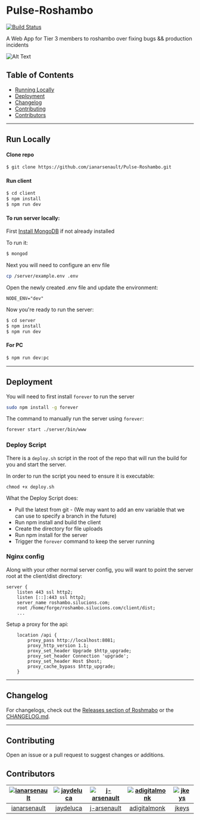 # Pulse-Roshambo

[![Build Status](https://travis-ci.org/ianarsenault/Pulse-Roshambo.svg?branch=master)](https://travis-ci.org/ianarsenault/Pulse-Roshambo)

A Web App for Tier 3 members to roshambo over fixing bugs && production incidents


![Alt Text](https://media0.giphy.com/media/3o6Zt1ogQsYg0rVgbK/giphy.gif)



## Table of Contents
- [Running Locally](#run-locally)
- [Deployment](#deployment)
- [Changelog](#changelog)
- [Contributing](#contributing)
- [Contributors](#contributors)

______________________________________________

## Run Locally

#### Clone repo

```sh
$ git clone https://github.com/ianarsenault/Pulse-Roshambo.git
```

#### Run client

```sh
$ cd client
$ npm install
$ npm run dev
```

#### To run server locally:  

First [Install MongoDB](https://treehouse.github.io/installation-guides/mac/mongo-mac.html) if not already installed  

To run it:  
```sh
$ mongod
```

Next you will need to configure an env file
```bash
cp /server/example.env .env
```
  
Open the newly created .env file and update the environment:
```
NODE_ENV="dev"
```

Now you're ready to run the server:  
```sh
$ cd server
$ npm install
$ npm run dev
```

#### For PC

```sh
$ npm run dev:pc
```

_____________________________________________

## Deployment

 You will need to first install `forever` to run the server
 ```bash
 sudo npm install -g forever
```

The command to manually run the server using `forever`:  
```bash
forever start ./server/bin/www
```

### Deploy Script
There is a `deploy.sh` script in the root of the repo that will run the build for you and start the server.

In order to run the script you need to ensure it is executable:
```
chmod +x deploy.sh
```

What the Deploy Script does:  
 - Pull the latest from git 
		- (We may want to add an env variable that we can use to specify a branch in the future)
 - Run npm install and build the client
 - Create the directory for file uploads
 - Run npm install for the server
 - Trigger the `forever` command to keep the server running
 

### Nginx config  
Along with your other normal server config, you will want to point the server root at the client/dist directory:

```
server {
    listen 443 ssl http2;
    listen [::]:443 ssl http2;
    server_name roshambo.silucions.com;
    root /home/forge/roshambo.silucions.com/client/dist;
    ...
```

Setup a proxy for the api:
```
    location /api {
        proxy_pass http://localhost:8081;
        proxy_http_version 1.1;
        proxy_set_header Upgrade $http_upgrade;
        proxy_set_header Connection 'upgrade';
        proxy_set_header Host $host;
        proxy_cache_bypass $http_upgrade;
    }
```
_____________________________________________

## Changelog
For changelogs, check out the [Releases section of Roshmabo](https://github.com/ianarsenault/Pulse-Roshambo/releases) or the [CHANGELOG.md](https://github.com/ianarsenault/Pulse-Roshambo/blob/master/CHANGELOG.md).

-----------------------------------------------

## Contributing

Open an issue or a pull request to suggest changes or additions.


## Contributors

|  [![ianarsenault](https://avatars2.githubusercontent.com/u/12011826?s=80&v=4&s=40)](https://github.com/ianarsenault) | [![jaydeluca](https://avatars0.githubusercontent.com/u/7630696?s=80&v=4)](https://github.com/jaydeluca) | [![j-arsenault](https://avatars0.githubusercontent.com/u/11837811?s=80&v=4)](https://github.com/j-arsenault)  |  [![adigitalmonk](https://i.imgur.com/X1vPlj1.png?1)](https://github.com/adigitalmonk)  | [![jkeys](https://avatars1.githubusercontent.com/u/11370032?s=80&v=4)](https://github.com/jkys)  |
| :--:|:--:|:--: | :--: | :--: |
|  [ianarsenault](https://github.com/ianarsenault) | [jaydeluca](https://github.com/jaydeluca) | [j-arsenault](https://github.com/j-arsenault)  |  [adigitalmonk](https://github.com/adigitalmonk)  | [jkeys](https://github.com/jkys)  |
